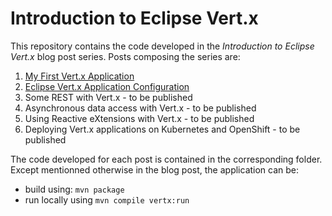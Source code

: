 # Introduction to Eclipse Vert.x

This repository contains the code developed in the _Introduction to Eclipse Vert.x_ blog post series. Posts composing the series are:

1. [My First Vert.x Application](https://developers.redhat.com/blog/2018/03/13/eclipse-vertx-first-application/)
2. [Eclipse Vert.x Application Configuration](https://developers.redhat.com/blog/2018/03/22/eclipse-vert-x-application-configuration/)
3. Some REST with Vert.x - to be published
4. Asynchronous data access with Vert.x - to be published
5. Using Reactive eXtensions with Vert.x - to be published
6. Deploying Vert.x applications on Kubernetes and OpenShift - to be published

The code developed for each post is contained in the corresponding folder. Except mentionned otherwise in the blog post, the application can be:

* build using: `mvn package`
* run locally using `mvn compile vertx:run`

 
  